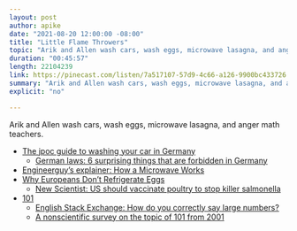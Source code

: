 ```yaml
---
layout: post
author: apike
date: "2021-08-20 12:00:00 -08:00"
title: "Little Flame Throwers"
topic: "Arik and Allen wash cars, wash eggs, microwave lasagna, and anger math teachers."
duration: "00:45:57"
length: 22104239
link: https://pinecast.com/listen/7a517107-57d9-4c66-a126-9900bc433726.mp3
summary: "Arik and Allen wash cars, wash eggs, microwave lasagna, and anger math teachers."
explicit: "no"

---
```


Arik and Allen wash cars, wash eggs, microwave lasagna, and anger math teachers.

- [The jpoc guide to washing your car in Germany](http://jpoc.net/countries/germany/washcar.html)
  - [German laws: 6 surprising things that are forbidden in Germany](https://www.youtube.com/watch?v=AuaVGK7xXaM)
- [Engineerguy’s explainer: How a Microwave Works](https://www.youtube.com/watch?v=kp33ZprO0Ck)
- [Why Europeans Don’t Refrigerate Eggs](https://www.womenshealthmag.com/food/a28483667/do-eggs-need-to-be-refrigerated/)
  - [New Scientist: US should vaccinate poultry to stop killer salmonella](https://www.newscientist.com/article/dn23165-us-should-vaccinate-poultry-to-stop-killer-salmonella/)
- [101](https://en.wikipedia.org/wiki/101_(number))
  - [English Stack Exchange: How do you correctly say large numbers?](https://english.stackexchange.com/questions/37958/how-do-you-correctly-say-large-numbers)
  - [A nonscientific survey on the topic of 101 from 2001](https://improbable.com/news/2001/aug/math101.html)

